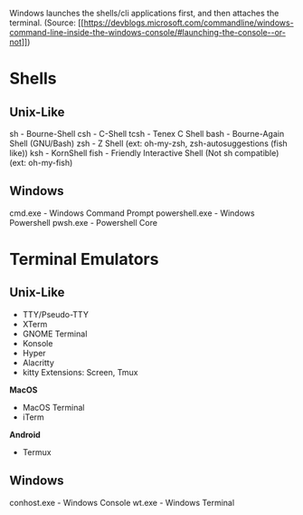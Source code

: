 Windows launches the shells/cli applications first, and then attaches the terminal.
(Source: [[https://devblogs.microsoft.com/commandline/windows-command-line-inside-the-windows-console/#launching-the-console--or-not]])

# Shells
## Unix-Like
sh - Bourne-Shell
csh - C-Shell
tcsh - Tenex C Shell
bash - Bourne-Again Shell (GNU/Bash)
zsh -  Z Shell (ext: oh-my-zsh, zsh-autosuggestions (fish like))
ksh - KornShell
fish - Friendly Interactive Shell (Not sh compatible) (ext: oh-my-fish)

## Windows
cmd.exe - Windows Command Prompt
powershell.exe - Windows Powershell
pwsh.exe - Powershell Core

# Terminal Emulators
## Unix-Like
- TTY/Pseudo-TTY
- XTerm
- GNOME Terminal
- Konsole
- Hyper
- Alacritty
- kitty
Extensions: Screen, Tmux

**MacOS**
- MacOS Terminal
- iTerm

**Android**
- Termux

## Windows
conhost.exe - Windows Console
wt.exe - Windows Terminal